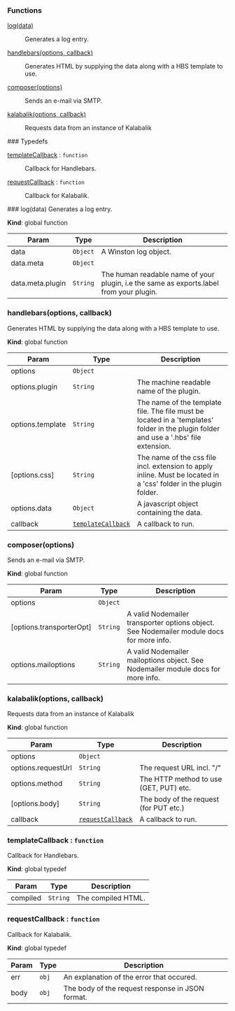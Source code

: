 ### Functions
<dl>
<dt><a href="#log">log(data)</a></dt>
<dd><p>Generates a log entry.</p>
</dd>
<dt><a href="#handlebars">handlebars(options, callback)</a></dt>
<dd><p>Generates HTML by supplying the data along with a HBS template to use.</p>
</dd>
<dt><a href="#composer">composer(options)</a></dt>
<dd><p>Sends an e-mail via SMTP.</p>
</dd>
<dt><a href="#kalabalik">kalabalik(options, callback)</a></dt>
<dd><p>Requests data from an instance of Kalabalik</p>
</dd>
</dl>
### Typedefs
<dl>
<dt><a href="#templateCallback">templateCallback</a> : <code>function</code></dt>
<dd><p>Callback for Handlebars.</p>
</dd>
<dt><a href="#requestCallback">requestCallback</a> : <code>function</code></dt>
<dd><p>Callback for Kalabalik.</p>
</dd>
</dl>
<a name="log"></a>
### log(data)
Generates a log entry.

**Kind**: global function  

| Param | Type | Description |
| --- | --- | --- |
| data | <code>Object</code> | A Winston log object. |
| data.meta | <code>Object</code> |  |
| data.meta.plugin | <code>String</code> | The human readable name of your plugin, i.e the same as exports.label from your plugin. |

<a name="handlebars"></a>
### handlebars(options, callback)
Generates HTML by supplying the data along with a HBS template to use.

**Kind**: global function  

| Param | Type | Description |
| --- | --- | --- |
| options | <code>Object</code> |  |
| options.plugin | <code>String</code> | The machine readable name of the plugin. |
| options.template | <code>String</code> | The name of the template file. The file must be located in a 'templates' folder in the plugin folder and use a '.hbs' file extension. |
| [options.css] | <code>String</code> | The name of the css file incl. extension to apply inline. Must be located in a 'css' folder in the plugin folder. |
| options.data | <code>Object</code> | A javascript object containing the data. |
| callback | <code>[templateCallback](#templateCallback)</code> | A callback to run. |

<a name="composer"></a>
### composer(options)
Sends an e-mail via SMTP.

**Kind**: global function  

| Param | Type | Description |
| --- | --- | --- |
| options | <code>Object</code> |  |
| [options.transporterOpt] | <code>String</code> | A valid Nodemailer transporter options object. See Nodemailer module docs for more info. |
| options.mailoptions | <code>String</code> | A valid Nodemailer mailoptions object. See Nodemailer module docs for more info. |

<a name="kalabalik"></a>
### kalabalik(options, callback)
Requests data from an instance of Kalabalik

**Kind**: global function  

| Param | Type | Description |
| --- | --- | --- |
| options | <code>Object</code> |  |
| options.requestUrl | <code>String</code> | The request URL incl. "/" |
| options.method | <code>String</code> | The HTTP method to use (GET, PUT) etc. |
| [options.body] | <code>String</code> | The body of the request (for PUT etc.) |
| callback | <code>[requestCallback](#requestCallback)</code> | A callback to run. |

<a name="templateCallback"></a>
### templateCallback : <code>function</code>
Callback for Handlebars.

**Kind**: global typedef  

| Param | Type | Description |
| --- | --- | --- |
| compiled | <code>String</code> | The compiled HTML. |

<a name="requestCallback"></a>
### requestCallback : <code>function</code>
Callback for Kalabalik.

**Kind**: global typedef  

| Param | Type | Description |
| --- | --- | --- |
| err | <code>obj</code> | An explanation of the error that occured. |
| body | <code>obj</code> | The body of the request response in JSON format. |

